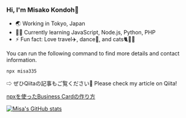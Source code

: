 ### Hi, I'm Misako Kondoh🧚

<!--
**misa335/misa335** is a ✨ _special_ ✨ repository because its `README.md` (this file) appears on your GitHub profile.

Here are some ideas to get you started:

- 🔭 I’m currently working on ...
- 🌱 I’m currently learning ...
- 👯 I’m looking to collaborate on ...
- 🤔 I’m looking for help with ...
- 💬 Ask me about ...
- 📫 How to reach me: ...
- 😄 Pronouns: ...
- ⚡ Fun fact: ...
-->

- 🌏 Working in Tokyo, Japan
- 👩‍💻 Currently learning JavaScript, Node.js, Python, PHP
- ⚡️ Fun fact: Love travel✈️, dance💃, and cats🐈🐾💗

You can run the following command to find more details and contact information.

`npx misa335`

⇨ ぜひQiitaの記事もご覧ください📄 Please check my article on Qiita!

[npxを使ったBusiness Cardの作り方](https://qiita.com/__misakd/items/1731194468fee98598ce)

[![Misa's GitHub stats](https://github-readme-stats.vercel.app/api?username=misa335&hide=stars&show_icons=true&count_private=true&theme=omni)](https://github.com/misa335/github-readme-stats)
